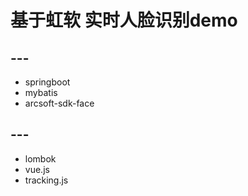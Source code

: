 # 基于虹软 实时人脸识别demo

## ---

- springboot
- mybatis
- arcsoft-sdk-face

## ---

- lombok
- vue.js
- tracking.js

